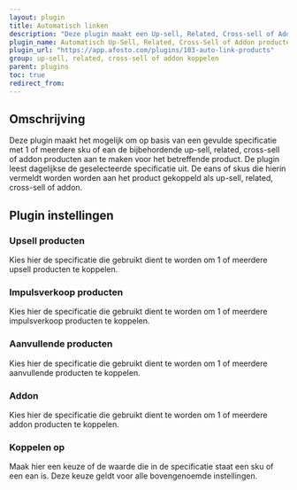 ```yaml
---
layout: plugin
title: Automatisch linken
description: "Deze plugin maakt een Up-sell, Related, Cross-sell of Addon product aan op basis van een specificatie." 
plugin_name: Automatisch Up-Sell, Related, Cross-Sell of Addon producten vullen
plugin_url: "https://app.afosto.com/plugins/103-auto-link-products" 
group: up-sell, related, cross-sell of addon koppelen
parent: plugins
toc: true
redirect_from:
---
```

## Omschrijving
Deze plugin maakt het mogelijk om op basis van een gevulde specificatie met 1 of meerdere sku of ean de bijbehordende up-sell, related, cross-sell of addon producten aan te maken voor het betreffende product.
De plugin leest dagelijkse de geselecteerde specificatie uit. De eans of skus die hierin vermeldt worden worden aan het product gekoppeld als up-sell, related, cross-sell of addon.

## Plugin instellingen

### Upsell producten
Kies hier de specificatie die gebruikt dient te worden om 1 of meerdere upsell producten te koppelen.

### Impulsverkoop producten
Kies hier de specificatie die gebruikt dient te worden om 1 of meerdere impulsverkoop producten te koppelen.

###  Aanvullende producten
Kies hier de specificatie die gebruikt dient te worden om 1 of meerdere aanvullende producten te koppelen.

### Addon
Kies hier de specificatie die gebruikt dient te worden om 1 of meerdere addon producten te koppelen.

### Koppelen op
Maak hier een keuze of de waarde die in de specificatie staat een sku of een ean is. Deze keuze geldt voor alle bovengenoemde instellingen. 

